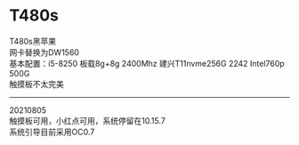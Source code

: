 # T480s  
T480s黑苹果  
网卡替换为DW1560  
基本配置：i5-8250  板载8g+8g 2400Mhz 建兴T11nvme256G 2242 Intel760p 500G  
触摸板不太完美  
____________________________  
20210805  
触摸板可用，小红点可用，系统停留在10.15.7  
系统引导目前采用OC0.7
